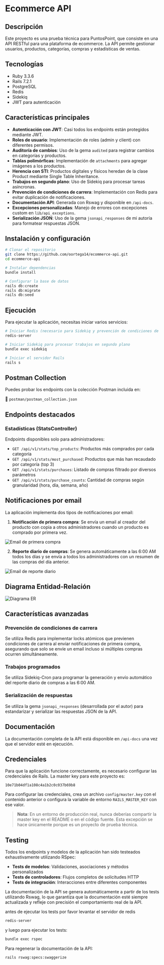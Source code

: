 # Ecommerce API

## Descripción

Este proyecto es una prueba técnica para PuntosPoint, que consiste en una API RESTful para una plataforma de ecommerce. La API permite gestionar usuarios, productos, categorías, compras y estadísticas de ventas.

## Tecnologías

- Ruby 3.3.6
- Rails 7.2.1
- PostgreSQL
- Redis
- Sidekiq
- JWT para autenticación

## Características principales

- **Autenticación con JWT**: Casi todos los endpoints están protegidos mediante JWT.
- **Roles de usuario**: Implementación de roles (admin y client) con diferentes permisos.
- **Auditoría de cambios**: Uso de la gema `audited` para registrar cambios en categorías y productos.
- **Tablas polimórficas**: Implementación de `attachments` para agregar imágenes a los productos.
- **Herencia con STI**: Productos digitales y físicos heredan de la clase Product mediante Single Table Inheritance.
- **Trabajos en segundo plano**: Uso de Sidekiq para procesar tareas asíncronas.
- **Prevención de condiciones de carrera**: Implementación con Redis para evitar duplicación de notificaciones.
- **Documentación API**: Generada con Rswag y disponible en `/api-docs`.
- **Excepciones personalizadas**: Manejo de errores con excepciones custom en `lib/api_exceptions`.
- **Serialización JSON**: Uso de la gema `jsonapi_responses` de mi autoría para formatear respuestas JSON.

## Instalación y configuración

```bash
# Clonar el repositorio
git clone https://github.com/oortega14/ecommerce-api.git
cd ecommerce-api

# Instalar dependencias
bundle install

# Configurar la base de datos
rails db:create
rails db:migrate
rails db:seed
```

## Ejecución

Para ejecutar la aplicación, necesitas iniciar varios servicios:

```bash
# Iniciar Redis (necesario para Sidekiq y prevención de condiciones de carrera)
redis-server

# Iniciar Sidekiq para procesar trabajos en segundo plano
bundle exec sidekiq

# Iniciar el servidor Rails
rails s
```

## Postman Collection

Puedes probar los endpoints con la colección Postman incluida en:

📁 `postman/postman_collection.json`

## Endpoints destacados

### Estadísticas (StatsController)

Endpoints disponibles solo para administradores:

- `GET /api/v1/stats/top_products`: Productos más comprados por cada categoría
- `GET /api/v1/stats/most_purchased`: Productos que más han recaudado por categoría (top 3)
- `GET /api/v1/stats/purchases`: Listado de compras filtrado por diversos parámetros
- `GET /api/v1/stats/purchase_counts`: Cantidad de compras según granularidad (hora, día, semana, año)

## Notificaciones por email

La aplicación implementa dos tipos de notificaciones por email:

1. **Notificación de primera compra**: Se envía un email al creador del producto con copia a otros administradores cuando un producto es comprado por primera vez.

![Email de primera compra](/docs/images/email-primera-compra.png)

2. **Reporte diario de compras**: Se genera automáticamente a las 6:00 AM todos los días y se envía a todos los administradores con un resumen de las compras del día anterior.

![Email de reporte diario](/docs/images/email-reporte-diario.png)

## Diagrama Entidad-Relación

![Diagrama ER](/docs/images/diagrama-er.png)

## Características avanzadas

### Prevención de condiciones de carrera

Se utiliza Redis para implementar locks atómicos que previenen condiciones de carrera al enviar notificaciones de primera compra, asegurando que solo se envíe un email incluso si múltiples compras ocurren simultáneamente.

### Trabajos programados

Se utiliza Sidekiq-Cron para programar la generación y envío automático del reporte diario de compras a las 6:00 AM.

### Serialización de respuestas

Se utiliza la gema `jsonapi_responses` (desarrollada por el autor) para estandarizar y serializar las respuestas JSON de la API.

## Documentación

La documentación completa de la API está disponible en `/api-docs` una vez que el servidor esté en ejecución.

## Credenciales

Para que la aplicación funcione correctamente, es necesario configurar las credenciales de Rails. La master key para este proyecto es:

```
10e71b04df1a108c4a1b2c0c037b69b8
```

Para configurar las credenciales, crea un archivo `config/master.key` con el contenido anterior o configura la variable de entorno `RAILS_MASTER_KEY` con ese valor.

> **Nota**: En un entorno de producción real, nunca deberías compartir la master key en el README o en el código fuente. Esta excepción se hace únicamente porque es un proyecto de prueba técnica.

## Testing

Todos los endpoints y modelos de la aplicación han sido testeados exhaustivamente utilizando RSpec:

- **Tests de modelos**: Validaciones, asociaciones y métodos personalizados
- **Tests de controladores**: Flujos completos de solicitudes HTTP
- **Tests de integración**: Interacciones entre diferentes componentes

La documentación de la API se genera automáticamente a partir de los tests utilizando Rswag, lo que garantiza que la documentación esté siempre actualizada y refleje con precisión el comportamiento real de la API.

antes de ejecutar los tests por favor levantar el servidor de redis

```bash
redis-server
```

y luego para ejecutar los tests:

```bash
bundle exec rspec
```

Para regenerar la documentación de la API:

```bash
rails rswag:specs:swaggerize
```
